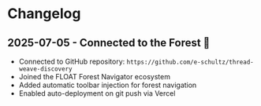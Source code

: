 # Changelog

## 2025-07-05 - Connected to the Forest 🌲

- Connected to GitHub repository: `https://github.com/e-schultz/thread-weave-discovery`
- Joined the FLOAT Forest Navigator ecosystem
- Added automatic toolbar injection for forest navigation
- Enabled auto-deployment on git push via Vercel

